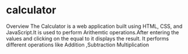 # calculator #
Overview
The Calculator is a web application built using HTML, CSS, and JavaScript.It is used to perform Arithemtic operations.After entering the values and clicking on the equal to it displays the result. It performs different operations like Addition ,Subtraction Multiplication
